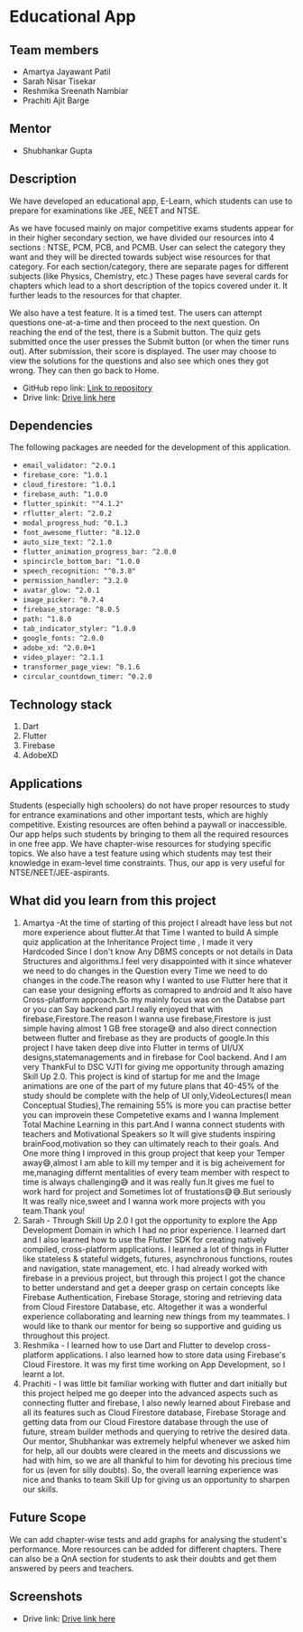 # Educational App

## Team members
* Amartya Jayawant Patil
* Sarah Nisar Tisekar
* Reshmika Sreenath Nambiar
* Prachiti Ajit Barge

## Mentor
* Shubhankar Gupta

## Description
We have developed an educational app, E-Learn, which students can use to prepare for examinations like JEE, NEET and NTSE.

As we have focused mainly on major competitive exams students appear for in their higher secondary section, we have divided our resources into 4 sections : NTSE, PCM, PCB, and PCMB.
User can select the category they want and they will be directed towards subject wise resources for that category.
For each section/category, there are separate pages for different subjects (like Physics, Chemistry, etc.)
These pages have several cards for chapters which lead to a short description of the topics covered under it. It further leads to the resources for that chapter.

We also have a test feature. It is a timed test. The users can attempt questions one-at-a-time and then proceed to the next question. On reaching the end of the test, there is a Submit button. The quiz gets submitted once the user presses the Submit button (or when the timer runs out). After submission, their score is displayed. The user may choose to view the solutions for the questions and also see which ones they got wrong. They can then go back to Home.

* GitHub repo link: [Link to repository](https://github.com/PatilAmartyaJ/educational_app)
* Drive link: [Drive link here](https://drive.google.com/drive/folders/1_F81oXIbhhaCq7JZFhHI7F1Gcl24r_gR?usp=sharing)

## Dependencies

The following packages are needed for the development of this application.

- `email_validator: ^2.0.1`
- `firebase_core: ^1.0.1`
- `cloud_firestore: ^1.0.1`
- `firebase_auth: ^1.0.0`
- `flutter_spinkit: "^4.1.2"`
- `rflutter_alert: ^2.0.2`
- `modal_progress_hud: ^0.1.3`
- `font_awesome_flutter: ^8.12.0`
- `auto_size_text: ^2.1.0`
- `flutter_animation_progress_bar: ^2.0.0`
- `spincircle_bottom_bar: ^1.0.0`
- `speech_recognition: "^0.3.0"`
- `permission_handler: ^3.2.0`
- `avatar_glow: ^2.0.1`
- `image_picker: ^0.7.4`
- `firebase_storage: ^8.0.5`
- `path: ^1.8.0`
- `tab_indicator_styler: ^1.0.0`
- `google_fonts: ^2.0.0`
- `adobe_xd: ^2.0.0+1`
- `video_player: ^2.1.1`
- `transformer_page_view: ^0.1.6`
- `circular_countdown_timer: ^0.2.0`


## Technology stack
1. Dart
2. Flutter
3. Firebase
4. AdobeXD

## Applications
Students (especially high schoolers) do not have proper resources to study for entrance examinations and other important tests, which are highly competitive. Existing resources are often behind a paywall or inaccessible. Our app helps such students by bringing to them all the required resources in one free app. We have chapter-wise resources for studying specific topics. We also have a test feature using which students may test their knowledge in exam-level time constraints. Thus, our app is very useful for NTSE/NEET/JEE-aspirants.

## What did you learn from this project
1. Amartya -At the time of starting  of this project I alreadt have less but not more experience about flutter.At that Time I wanted to build A simple quiz application at the Inheritance Project time , I made it very Hardcoded Since I don't know Any DBMS concepts or not details in Data Structures and algorithms.I feel very disappointed with it since whatever we need to do changes in the Question every Time we need to do changes in the code.The reason why I wanted to use Flutter here that it can ease your designing efforts as comapred to android and It also have Cross-platform approach.So my mainly focus was on the Databse part or you can Say backend part.I really enjoyed that with firebase,Firestore.The reason I wanna use firebase,Firestore is just simple having almost 1 GB free storage😅 and also direct connection between flutter and firebase as they are products of google.In this project I have taken deep dive into Flutter in terms of UI/UX designs,statemanagements and in firebase for Cool backend. And I am very ThankFul to DSC VJTI for giving me opportunity through amazing Skill Up 2.0.
This project is kind of startup for me and the Image animations are one of the part of my future plans that 40-45% of the study should be complete with the help of UI only,VideoLectures(I mean Conceptual Studies),The remaining 55% is more you can practise better you can improvein these Competetive exams  and I wanna Implement Total
Machine Learning in this part.And I wanna connect students with teachers and Motivational Speakers so It will give students inspiring brainFood,motivation so they can
ultimately reach to their goals.
And One more thing I improved in this group project that keep your Temper away😅,almost I am able to kill my temper and it is big acheivement for me,managing differnt
mentalities of every team member with respect to time is always challenging😅 and it was really fun.It gives me fuel to work hard for project and Sometimes lot of
frustations😅😅.But seriously It was really nice,sweet and I wanna work more projects with you team.Thank you!
2. Sarah - Through Skill Up 2.0 I got the opportunity to explore the App Development Domain in which I had no prior experience. I learned dart and I also learned how to use the Flutter SDK for creating natively compiled, cross-platform applications. I learned a lot of things in Flutter like stateless & stateful widgets, futures, asynchronous functions, routes and navigation, state management, etc. I had already worked with firebase in a previous project, but through this project I got the chance to better understand and get a deeper grasp on certain concepts like Firebase Authentication,  Firebase Storage, storing and retrieving data from Cloud Firestore Database, etc. Altogether it was a wonderful experience collaborating and learning new things from my teammates. I would like to thank our mentor for being so supportive and guiding us throughout this project.
3. Reshmika - I learned how to use Dart and Flutter to develop cross-platform applications. I also learned how to store data using Firebase's Cloud Firestore. It was my first time working on App Development, so I learnt a lot.
4. Prachiti - I was little bit familiar working with flutter and dart initially but this project helped me go deeper into the advanced aspects such as connecting flutter and firebase, I also newly learned about Firebase and all its features such as Cloud Firestore database, Firebase Storage and getting data from our Cloud Firestore database through the use of future, stream builder methods and querying to retrive the desired data.
Our mentor, Shubhankar was extremely helpful whenever we asked him for help, all our doubts were cleared in the meets and discussions we had with him, so we are all thankful to him for devoting his precious time for us (even for silly doubts). So, the overall learning experience was nice and thanks to team Skill Up for giving us an opportunity to sharpen our skills.

## Future Scope
We can add chapter-wise tests and add graphs for analysing the student's performance. More resources can be added for different chapters. There can also be a QnA section for students to ask their doubts and get them answered by peers and teachers.

## Screenshots
* Drive link: [Drive link here](https://drive.google.com/drive/folders/18MaXeHUbJtdvqakFca7GwCKfYTY0sHmc?usp=sharing)